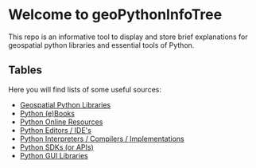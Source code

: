 # Welcome to geoPythonInfoTree

This repo is an informative tool to display and store brief explanations for geospatial python libraries and essential tools of Python.

## Tables

Here you will find lists of some useful sources:

- [Geospatial Python Libraries](./geospatial_libraries.md)
- [Python (e)Books](./python_books.md)
- [Python Online Resources](./python_online_resources.md)
- [Python Editors / IDE's](./python_editors.md)
- [Python Interpreters / Compilers / Implementations](python_interpreters.md)
- [Python SDKs (or APIs)](python_sdks.md)
- [Python GUI Libraries](python_gui_libraries.md)

